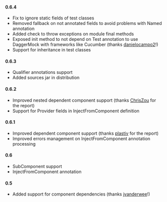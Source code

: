 #### 0.6.4
 - Fix to ignore static fields of test classes
 - Removed fallback on not annotated fields to avoid problems with Named annotation
 - Added check to throw exceptions on module final methods
 - Exposed init method to not depend on Test annotation to use DaggerMock with frameworks like Cucumber
 (thanks [danielocampo2](https://github.com/danielocampo2)!)
 - Support for inheritance in test classes

#### 0.6.3
 - Qualifier annotations support
 - Added sources jar in distribution

#### 0.6.2
- Improved nested dependent component support (thanks [ChrisZou](https://github.com/ChrisZou) for the report)
- Support for Provider fields in InjectFromComponent definition

#### 0.6.1
- Improved dependent component support (thanks [plastiv](https://github.com/plastiv) for the report)
- Improved errors management on InjectFromComponent annotation processing

#### 0.6
- SubComponent support
- InjectFromComponent annotation

#### 0.5
- Added support for component dependencies (thanks [jvanderwee](https://github.com/jvanderwee)!)